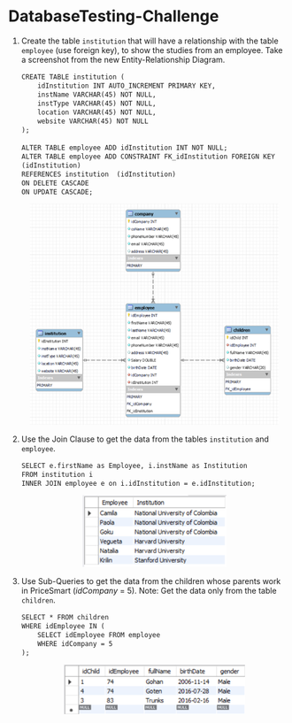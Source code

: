 # DatabaseTesting-Challenge

1. Create the table `institution` that will have a relationship with the table `employee`
   (use foreign key), to show the studies from an employee. Take a screenshot from the
   new Entity-Relationship Diagram.  
   ```roomsql
   CREATE TABLE institution (
       idInstitution INT AUTO_INCREMENT PRIMARY KEY,
       instName VARCHAR(45) NOT NULL,
       instType VARCHAR(45) NOT NULL,
       location VARCHAR(45) NOT NULL,
       website VARCHAR(45) NOT NULL
   );
   
   ALTER TABLE employee ADD idInstitution INT NOT NULL;
   ALTER TABLE employee ADD CONSTRAINT FK_idInstitution FOREIGN KEY (idInstitution)  
   REFERENCES institution  (idInstitution)
   ON DELETE CASCADE     
   ON UPDATE CASCADE;
   ```

   <p align="center">
     <img height="400" src="https://raw.githubusercontent.com/dsanchezme/DatabaseTesting-Challenge/main/src/main/resources/images/Entity-Relationship-Diagram.png">
   </p>

2. Use the Join Clause to get the data from the tables `institution` and `employee`.  
   ```roomsql
   SELECT e.firstName as Employee, i.instName as Institution
   FROM institution i
   INNER JOIN employee e on i.idInstitution = e.idInstitution;
   ```
   <p align="center">
     <img height="130" src="https://raw.githubusercontent.com/dsanchezme/DatabaseTesting-Challenge/main/src/main/resources/images/imgQuery2.png">
   </p>
   
3. Use Sub-Queries to get the data from the children whose parents work in PriceSmart
   (*idCompany* = 5). Note: Get the data only from the table `children`.
   ```roomsql
   SELECT * FROM children
   WHERE idEmployee IN (
       SELECT idEmployee FROM employee
       WHERE idCompany = 5
   );
   ```
   <p align="center">
     <img height="90" src="https://raw.githubusercontent.com/dsanchezme/DatabaseTesting-Challenge/main/src/main/resources/images/imgQuery3.png">
   </p>